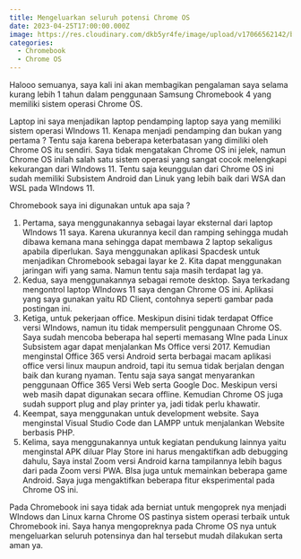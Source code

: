 ```yaml
---
title: Mengeluarkan seluruh potensi Chrome OS
date: 2023-04-25T17:00:00.000Z
image: https://res.cloudinary.com/dkb5yr4fe/image/upload/v17066562142/banner/5.png
categories:
  - Chromebook
  - Chrome OS
---
```


Halooo semuanya, saya kali ini akan membagikan pengalaman saya selama kurang lebih 1 tahun dalam penggunaan Samsung Chromebook 4 yang memiliki sistem operasi Chrome OS.

Laptop ini saya menjadikan laptop pendamping laptop saya yang memiliki sistem operasi WIndows 11. Kenapa menjadi pendamping dan bukan yang pertama ? Tentu saja karena beberapa keterbatasan yang dimiliki oleh Chrome OS itu sendiri. Saya tidak mengatakan Chrome OS ini jelek, namun Chrome OS inilah salah satu sistem operasi yang sangat cocok melengkapi kekurangan dari WIndows 11. Tentu saja keunggulan dari Chrome OS ini sudah memiliki Subsistem Android dan Linuk yang lebih baik dari WSA dan WSL pada WIndows 11.

Chromebook saya ini digunakan untuk apa saja ?

1. Pertama, saya menggunakannya sebagai layar eksternal dari laptop WIndows 11 saya. Karena ukurannya kecil dan ramping sehingga mudah dibawa kemana mana sehingga dapat membawa 2 laptop sekaligus apabila diperlukan. Saya menggunakan aplikasi Spacdesk untuk menjadikan Chromebook sebagai layar ke 2. Kita dapat menggunakan jaringan wifi yang sama. Namun tentu saja masih terdapat lag ya.
2. Kedua, saya menggunakannya sebagai remote desktop. Saya terkadang mengontrol laptop WIndows 11 saya dengan Chrome OS ini. Aplikasi yang saya gunakan yaitu RD Client, contohnya seperti gambar pada postingan ini.
3. Ketiga, untuk pekerjaan office. Meskipun disini tidak terdapat Office versi WIndows, namun itu tidak mempersulit penggunaan Chrome OS. Saya sudah mencoba beberapa hal seperti memasang WIne pada Linux Subsistem agar dapat menjalankan Ms Office versi 2017. Kemudian menginstal Office 365 versi Android serta berbagai macam aplikasi office versi linux maupun android, tapi itu semua tidak berjalan dengan baik dan kurang nyaman. Tentu saja saya sangat menyarankan penggunaan Office 365 Versi Web serta Google Doc. Meskipun versi web masih dapat digunakan secara offline. Kemudian Chrome OS juga sudah support plug and play printer ya, jadi tidak perlu khawatir.
4. Keempat, saya menggunakan untuk development website. Saya menginstal Visual Studio Code dan LAMPP untuk menjalankan Website berbasis PHP.
5. Kelima, saya menggunakannya untuk kegiatan pendukung lainnya yaitu menginstal APK diluar Play Store ini harus mengaktifkan adb debugging dahulu, Saya instal Zoom versi Android karna tampilannya lebih bagus dari pada Zoom versi PWA. BIsa juga untuk memainkan beberapa game Android. Saya juga mengaktifkan beberapa fitur eksperimental pada Chrome OS ini.

Pada Chromebook ini saya tidak ada berniat untuk mengoprek nya menjadi WIndows dan Linux karna Chrome OS pastinya sistem operasi terbaik untuk Chromebook ini. Saya hanya mengopreknya pada Chrome OS nya untuk mengeluarkan seluruh potensinya dan hal tersebut mudah dilakukan serta aman ya.
